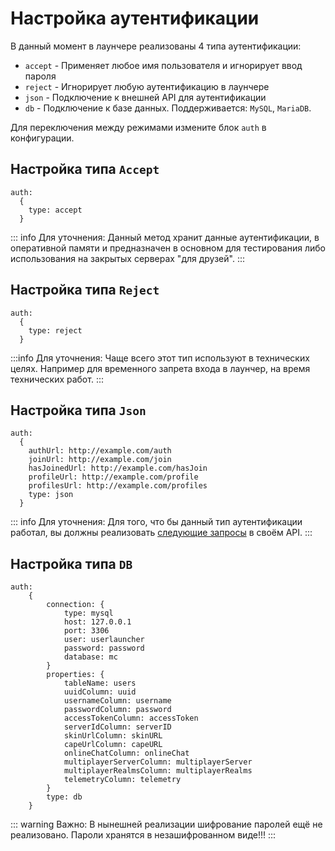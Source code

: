 # Настройка аутентификации

В данный момент в лаунчере реализованы 4 типа аутентификации:

- `accept` - Применяет любое имя пользователя и игнорирует ввод пароля
- `reject` - Игнорирует любую аутентификацию в лаунчере
- `json` - Подключение к внешней API для аутентификации
- `db` - Подключение к базе данных. Поддерживается: `MySQL`, `MariaDB`.

Для переключения между режимами измените блок `auth` в конфигурации.

## Настройка типа `Accept`

```hjson
auth:
  {
    type: accept
  }
```

::: info Для уточнения:
Данный метод хранит данные аутентификации, в оперативной памяти и предназначен в основном для тестирования либо использования на закрытых серверах "для друзей".
:::

## Настройка типа `Reject`

```hjson
auth:
  {
    type: reject
  }
```

:::info Для уточнения:
Чаще всего этот тип используют в технических целях. Например для временного запрета входа в лаунчер, на время технических работ.
:::

## Настройка типа `Json`

```hjson
auth:
  {
    authUrl: http://example.com/auth
    joinUrl: http://example.com/join
    hasJoinedUrl: http://example.com/hasJoin
    profileUrl: http://example.com/profile
    profilesUrl: http://example.com/profiles
    type: json
  }
```

::: info Для уточнения:
Для того, что бы данный тип аутентификации работал, вы должны реализовать [следующие запросы](/docs/for-developers/json-auth.md) в своём API.
:::

## Настройка типа `DB`

```hjson
auth:
    {
        connection: {
            type: mysql
            host: 127.0.0.1
            port: 3306
            user: userlauncher
            password: password
            database: mc
        }
        properties: {
            tableName: users
            uuidColumn: uuid
            usernameColumn: username
            passwordColumn: password
            accessTokenColumn: accessToken
            serverIdColumn: serverID
            skinUrlColumn: skinURL
            capeUrlColumn: capeURL
            onlineChatColumn: onlineChat
            multiplayerServerColumn: multiplayerServer
            multiplayerRealmsColumn: multiplayerRealms
            telemetryColumn: telemetry
        }
        type: db
    }
```

::: warning Важно:
В нынешней реализации шифрование паролей ещё не реализовано. Пароли хранятся в незашифрованном виде!!!
:::
